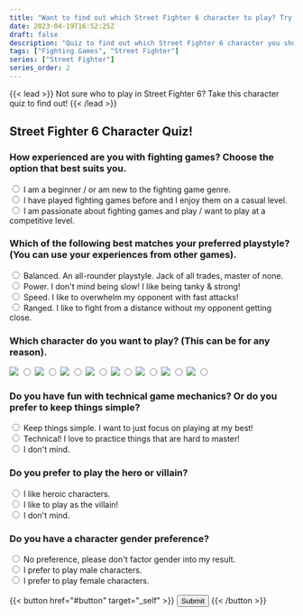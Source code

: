 ```yaml
---
title: "Want to find out which Street Fighter 6 character to play? Try this quiz!"
date: 2023-04-19T16:52:25Z
draft: false
description: "Quiz to find out which Street Fighter 6 character you should play."
tags: ["Fighting Games", "Street Fighter"]
series: ["Street Fighter"]
series_order: 2
---
```


{{< lead >}}
Not sure who to play in Street Fighter 6? Take this character quiz to find out!
{{< /lead >}}

## Street Fighter 6 Character Quiz!

<form>

### How experienced are you with fighting games? Choose the option that best suits you.

  <label>
    <input type="radio" name="q1" value="b">
    I am a beginner / or am new to the fighting game genre.
  </label><br>
  <label>
    <input type="radio" name="q1" value="a">
    I have played fighting games before and I enjoy them on a casual level.
  </label><br>
  <label>
    <input type="radio" name="q1" value="s">
    I am passionate about fighting games and play / want to play at a competitive level.
  </label><br>

### Which of the following best matches your preferred playstyle? (You can use your experiences from other games).

  <label>
    <input type="radio" name="q2" value="b">
    Balanced. An all-rounder playstyle. Jack of all trades, master of none.
  </label><br>
  <label>
    <input type="radio" name="q2" value="p">
    Power. I don't mind being slow! I like being tanky & strong!
  </label><br>
  <label>
    <input type="radio" name="q2" value="s">
    Speed. I like to overwhelm my opponent with fast attacks!
  </label><br>
  <label>
    <input type="radio" name="q2" value="r">
    Ranged. I like to fight from a distance without my opponent getting close.
  </label><br>

### Which character do you want to play? (This can be for any reason).

<div class="character__select__list">

  <label for="ryu">
  <img src="chara/ryu.png" class="chara">
  <input type="radio" id="ryu" name="q3" value="ry">
  </label>

  <label for="ken">
  <img src="chara/ken.png" class="chara">
  <input type="radio" id="ken" name="q3" value="ke">
  </label>

  <label for="chun">
  <img src="chara/chunli.png" class="chara">
  <input type="radio" id="chun" name="q3" value="ch">
  </label>

  <label for="juri">
  <img src="chara/juri.png" class="chara">
  <input type="radio" id="juri" name="q3" value="ju">
  </label>

  <label for="luke">
  <img src="chara/luke.png" class="chara">
  <input type="radio" id="luke" name="q3" value="lu">
  </label>

  <label for="jamie">
  <img src="chara/jamie.png" class="chara">
  <input type="radio" id="jamie" name="q3" value="ja">
  </label>

  <label for="kimberly">
  <img src="chara/kimberly.png" class="chara">
  <input type="radio" id="kimberly" name="q3" value="ki">
  </label>

  <label for="cammy">
  <img src="chara/cammy.png" class="chara">
  <input type="radio" id="cammy" name="q3" value="ca">
  </label>

</div>

### Do you have fun with technical game mechanics? Or do you prefer to keep things simple?

  <label>
    <input type="radio" name="q4" value="s">
    Keep things simple. I want to just focus on playing at my best!
  </label></br>
  <label>
    <input type="radio" name="q4" value="t">
    Technical! I love to practice things that are hard to master!
  </label></br>
  <label>
    <input type="radio" name="q4" value="n">
    I don't mind.
  </label></br>

### Do you prefer to play the hero or villain?

  <label>
    <input type="radio" name="q5" value="h">
    I like heroic characters.
  </label></br>
  <label>
    <input type="radio" name="q5" value="v">
    I like to play as the villain!
  </label></br>
  <label>
    <input type="radio" name="q5" value="n">
    I don't mind.
  </label></br>
    
### Do you have a character gender preference?

  <label>
    <input type="radio" name="q6" value="n">
    No preference, please don't factor gender into my result.
  </label><br>
  <label>
    <input type="radio" name="q6" value="m">
    I prefer to play male characters.
  </label><br>
  <label>
    <input type="radio" name="q6" value="f">
    I prefer to play female characters.
  </label><br>

<br>
{{< button href="#button" target="_self" >}}
  <button type="submit">Submit</button>
{{< /button >}}

</form>

<script src="script.js"></script>